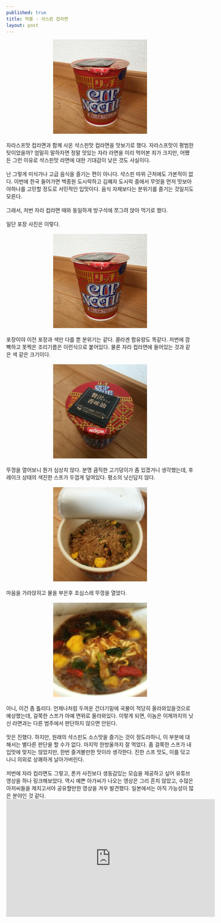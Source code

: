```yaml
---
published: true
title: 먹블 - 샥스핀 컵라면
layout: post
---
```

<div style="text-align:center;"><img src="/img/IMG_0320.jpg" width="50%" /></div>
<br />
자라스프맛 컵라면과 함께 사온 샥스핀맛 컵라면을 맛보기로 했다. 자라스프맛이 평범한 탓이었을까? 엄밀히 말하자면 정말 맛있는 자라 라면을 미리 먹어본 죄가 크지만, 어쨌든 그런 이유로 샥스핀맛 라면에 대한 기대감이 낮은 것도 사실이다.<br />
<br />
난 그렇게 미식가나 고급 음식을 즐기는 편이 아니다. 샥스핀 따위 근처에도 가본적이 없다. 이번에 한국 들어가면 백종원 도시락하고 김혜자 도시락 중에서 무엇을 먼저 맛보아야하나를 고민할 정도로 서민적인 입맛이다. 음식 자체보다는 분위기를 즐기는 것일지도 모른다.<br />
<br />
그래서, 저번 자라 컵라면 때와 동일하게 방구석에 쪼그려 앉아 먹기로 했다.<br />
<br />
일단 포장 사진은 이렇다.<br />
<br />
<div style="text-align:center;"><img src="/img/IMG_0315.jpg" width="50%" /></div>
<br />
포장이야 이전 포장과 색만 다를 뿐 분위기는 같다. 콜라겐 함유량도 똑같다. 저번에 깜빡하고 못찍은 조리기름은 이런식으로 붙어있다. 물론 자라 컵라면에 들어있는 것과 같은 색 같은 크기이다.<br />
<br />
<div style="text-align:center;"><img src="/img/IMG_0316.jpg" width="50%" /></div>
<br />
뚜껑을 열어보니 뭔가 심상치 않다. 분명 큼직한 고기덩이가 좀 있겠거니 생각했는데, 후레이크 상태의 색진한 스프가 두껍게 덮여있다. 평소의 닛신답지 않다.<br />
<br />
<div style="text-align:center;"><img src="/img/IMG_0317.jpg" width="50%" /></div>
<br />
마음을 가라앉히고 물을 부은후 조심스레 뚜껑을 열었다.<br />
<br />
<div style="text-align:center;"><img src="/img/IMG_0319.jpg" width="50%" /></div>
<br />
아니, 이건 좀 틀리다. 언제나처럼 두꺼운 건더기밑에 국물이 적당히 올라와있을것으로 예상했는데, 걸쭉한 스프가 아예 면위로 올라와있다. 이렇게 되면, 이놈은 이제까지의 닛신 라면과는 다른 범주에서 판단하지 않으면 안된다.<br />
<br />
맛은 진했다. 하지만, 원래의 샥스핀도 소스맛을 즐기는 것이 정도라하니, 이 부분에 대해서는 별다른 판단을 할 수가 없다. 마지막 한방울까지 잘 먹었다. 좀 걸쭉한 스프가 내 입맛에 맞지는 않았지만, 한번 즐겨볼만한 맛이라 생각한다. 진한 스프 맛도, 이를 닦고 나니 의외로 상쾌하게 날아가버린다.<br />
<br />
저번에 자라 컵라면도 그렇고, 폰카 사진보다 생동감있는 모습을 제공하고 싶어 유튜브 영상을 하나 링크해보았다. 역시 예쁜 아가씨가 나오는 영상은 그리 흔치 않았고, 수많은 아저씨들을 제치고서야 공유할만한 영상을 겨우 발견했다. 일본에서는 아직 가능성이 많은 분야인 것 같다.<br />
<div style="text-align:center;">
<iframe width="560" height="315" src="https://www.youtube.com/embed/EGhzbvyxANg" frameborder="0" allowfullscreen=""></iframe>
</div>